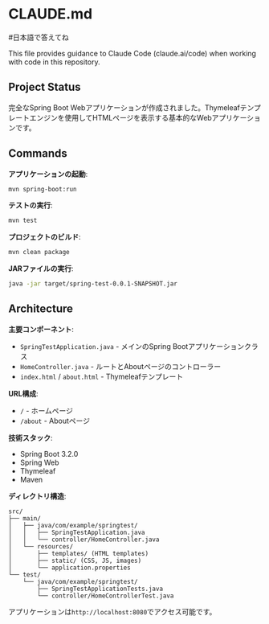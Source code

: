 # CLAUDE.md

#日本語で答えてね

This file provides guidance to Claude Code (claude.ai/code) when working with code in this repository.

## Project Status

完全なSpring Boot Webアプリケーションが作成されました。Thymeleafテンプレートエンジンを使用してHTMLページを表示する基本的なWebアプリケーションです。

## Commands

**アプリケーションの起動**:
```bash
mvn spring-boot:run
```

**テストの実行**:
```bash
mvn test
```

**プロジェクトのビルド**:
```bash
mvn clean package
```

**JARファイルの実行**:
```bash
java -jar target/spring-test-0.0.1-SNAPSHOT.jar
```

## Architecture

**主要コンポーネント**:
- `SpringTestApplication.java` - メインのSpring Bootアプリケーションクラス
- `HomeController.java` - ルートとAboutページのコントローラー
- `index.html` / `about.html` - Thymeleafテンプレート

**URL構成**:
- `/` - ホームページ
- `/about` - Aboutページ

**技術スタック**:
- Spring Boot 3.2.0
- Spring Web
- Thymeleaf
- Maven

**ディレクトリ構造**:
```
src/
├── main/
│   ├── java/com/example/springtest/
│   │   ├── SpringTestApplication.java
│   │   └── controller/HomeController.java
│   └── resources/
│       ├── templates/ (HTML templates)
│       ├── static/ (CSS, JS, images)
│       └── application.properties
└── test/
    └── java/com/example/springtest/
        ├── SpringTestApplicationTests.java
        └── controller/HomeControllerTest.java
```

アプリケーションは`http://localhost:8080`でアクセス可能です。
